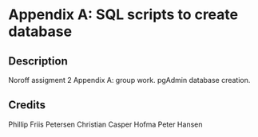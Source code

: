 # Appendix A: SQL scripts to create database

## Description

Noroff assigment 2 Appendix A: group work. 
pgAdmin database creation.

## Credits

Phillip Friis Petersen
Christian Casper Hofma
Peter Hansen

